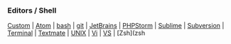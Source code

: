 ### Editors / Shell
[Custom](custom) 
| [Atom](atom) 
| [bash](bash) 
| [git](git) 
| [JetBrains](jetbrains) 
| [PHPStorm](phpstorm) 
| [Sublime](sublime) 
| [Subversion](subversion)
| [Terminal](terminal) 
| [Textmate](textmate) 
| [UNIX](unix) 
| [Vi](vi) 
| [VS](vs) 
| [Zsh](zsh